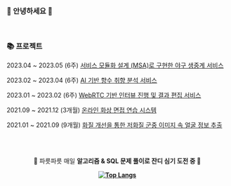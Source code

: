 <!-- ### Hi there 👋   -->

### 🌼 안녕하세요 🌼 

<br>

<div>

<h3> 📚 프로젝트  </h3>

2023.04 ~ 2023.05 (6주) [서비스 모듈화 설계 (MSA)로 구현한 야구 생중계 서비스](https://github.com/yuuforest/BacktoBack)<br>

2023.02 ~ 2023.04 (6주) [AI 기반 향수 취향 분석 서비스](https://github.com/yuuforest/InCense)

2023.01 ~ 2023.02 (6주) [WebRTC 기반 인터뷰 진행 및 결과 편집 서비스](https://github.com/yuuforest/Intube)

2021.09 ~ 2021.12 (3개월) [온라인 화상 면접 연습 시스템](https://github.com/yuuforest/2021-GraduationProject)

2021.01 ~ 2021.09 (9개월) [화질 개선을 통한 저화질 군중 이미지 속 얼굴 정보 추출](https://github.com/yuuforest/2021-BIGDAS)

</div>

<br><br>

<div align=center>
  
🌱 파릇파릇 매일 <b>알고리즘 & SQL 문제 풀이<b>로 잔디 심기 도전 중 🌱

[![Top Langs](https://github-readme-stats.vercel.app/api/top-langs/?username=yuuforest&layout=compact)](https://github.com/yuuforest/github-readme-stats)

</div>

